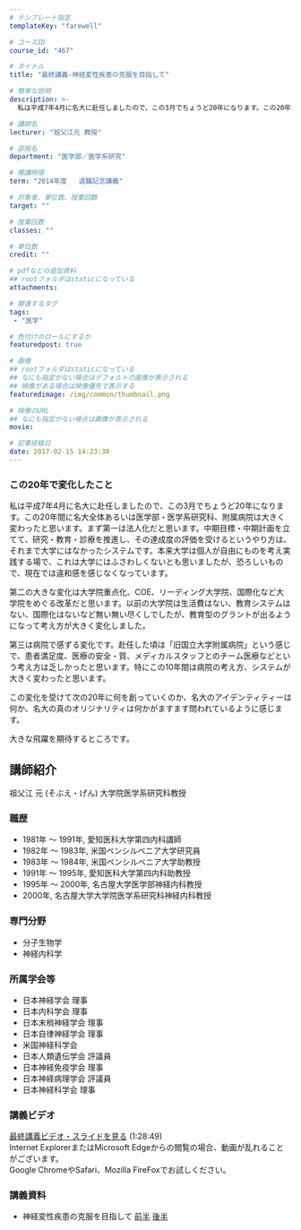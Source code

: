 ```yaml
---
# テンプレート指定
templateKey: "farewell"

# コースID
course_id: "467"

# タイトル
title: "最終講義-神経変性疾患の克服を目指して"

# 簡単な説明
description: >-
  私は平成7年4月に名大に赴任しましたので、この3月でちょうど20年になります。この20年間に名大全体あるいは医学部・医学系研究科、附属病院は大きく変わったと思います。まず第一は法人化だと思います。...

# 講師名
lecturer: "祖父江元 教授"

# 部局名
department: "医学部／医学系研究"

# 開講時限
term: "2014年度	退職記念講義"

# 対象者、単位数、授業回数
target: ""

# 授業回数
classes: ""

# 単位数
credit: ""

# pdfなどの追加資料
## rootフォルダはstaticになっている
attachments: 

# 関連するタグ
tags:
 - "医学"

# 色付けのロールにするか
featuredpost: true

# 画像
## rootフォルダはstaticになっている
## なにも指定がない場合はデフォルトの画像が表示される
## 映像がある場合は映像優先で表示する
featuredimage: /img/common/thumbnail.png

# 映像のURL
## なにも指定がない場合は画像が表示される
movie: 

# 記事投稿日
date: 2017-02-15 14:23:38
---
```



### この20年で変化したこと

私は平成7年4月に名大に赴任しましたので、この3月でちょうど20年になります。この20年間に名大全体あるいは医学部・医学系研究科、附属病院は大きく変わったと思います。まず第一は法人化だと思います。中期目標・中期計画を立てて、研究・教育・診療を推進し、その達成度の評価を受けるというやり方は、それまで大学にはなかったシステムです。本来大学は個人が自由にものを考え実践する場で、これは大学にはふさわしくないとも思いましたが、恐ろしいもので、現在では違和感を感じなくなっています。

第二の大きな変化は大学院重点化、COE、リーディング大学院、国際化など大学院をめぐる改革だと思います。以前の大学院は生活費はない、教育システムはない、国際化はないなど無い無い尽くしでしたが、教育型のグラントが出るようになって考え方が大きく変化しました。

第三は病院で感ずる変化です。赴任した頃は「旧国立大学附属病院」という感じで、患者満足度、医療の安全・質、メディカルスタッフとのチーム医療などという考え方は乏しかったと思います。特にこの10年間は病院の考え方、システムが大きく変わったと思います。

この変化を受けて次の20年に何を創っていくのか、名大のアイデンティティーは何か、名大の真のオリジナリティは何かがますます問われているように感じます。

大きな飛躍を期待するところです。


## 講師紹介

祖父江 元 (そぶえ・げん) 大学院医学系研究科教授

### 職歴

* 1981年 ～ 1991年, 愛知医科大学第四内科講師
* 1982年 ～ 1983年, 米国ペンシルベニア大学研究員
* 1983年 ～ 1984年, 米国ペンシルベニア大学助教授
* 1991年 ～ 1995年, 愛知医科大学第四内科助教授
* 1995年 ～ 2000年, 名古屋大学医学部神経内科教授
* 2000年, 名古屋大学大学院医学系研究科神経内科教授

### 専門分野

* 分子生物学
* 神経内科学

### 所属学会等

* 日本神経学会 理事
* 日本内科学会 理事
* 日本末梢神経学会 理事
* 日本自律神経学会 理事
* 米国神経科学会
* 日本人類遺伝学会 評議員
* 日本神経免疫学会 理事
* 日本神経病理学会 評議員
* 日本神経科学会 理事


<h3>講義ビデオ</h3>
<p>
<a href="https://nuvideo.media.nagoya-u.ac.jp/embed/790c5beff8ef0dd04bfccdee2df05024580edf5f">最終講義ビデオ・スライドを見る</a>
(1:28:49)
<br>Internet ExplorerまたはMicrosoft Edgeからの閲覧の場合、動画が乱れることがございます。
<br>Google ChromeやSafari、Mozilla FireFoxでお試しください。
</p>

<h3>講義資料</h3>

- 神経変性疾患の克服を目指して
[前半](/files/467/lect1.pdf) 
[後半](/files/467/lect2.pdf) 


